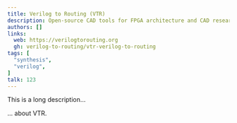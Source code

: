 ```yaml
---
title: Verilog to Routing (VTR)
description: Open-source CAD tools for FPGA architecture and CAD research
authors: []
links:
  web: https://verilogtorouting.org
  gh: verilog-to-routing/vtr-verilog-to-routing
tags: [
  "synthesis",
  "verilog",
]
talk: 123
---
```


This is a long description...
<!--more-->
... about VTR.
